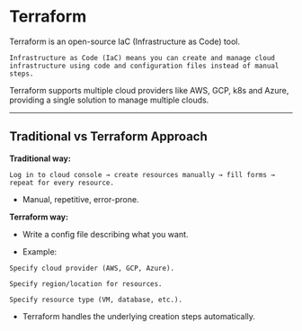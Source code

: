 # Terraform

Terraform is an open-source IaC (Infrastructure as Code) tool.

    Infrastructure as Code (IaC) means you can create and manage cloud infrastructure using code and configuration files instead of manual steps.

Terraform supports multiple cloud providers like AWS, GCP, k8s and Azure, providing a single solution to manage multiple clouds.

---
 Traditional vs Terraform Approach
---
**Traditional way:**
```
Log in to cloud console → create resources manually → fill forms → repeat for every resource.
```
- Manual, repetitive, error-prone.

**Terraform way:**

- Write a config file describing what you want.

- Example:
```
Specify cloud provider (AWS, GCP, Azure).

Specify region/location for resources.

Specify resource type (VM, database, etc.).
```
- Terraform handles the underlying creation steps automatically.

